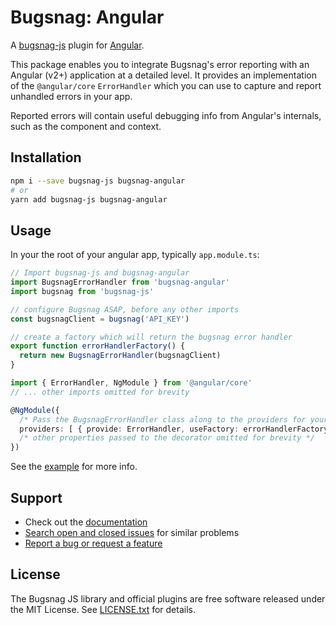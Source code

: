 # Bugsnag: Angular

A [bugsnag-js](https://github.com/bugsnag/bugsnag-js) plugin for [Angular](https://angular.io/).

This package enables you to integrate Bugsnag's error reporting with an Angular (v2+) application at a detailed level. It provides an implementation of the `@angular/core` `ErrorHandler` which you can use to capture and report unhandled errors in your app.

Reported errors will contain useful debugging info from Angular's internals, such as the component and context.

## Installation

```sh
npm i --save bugsnag-js bugsnag-angular
# or
yarn add bugsnag-js bugsnag-angular
```

## Usage

In your the root of your angular app, typically `app.module.ts`:

```typescript
// Import bugsnag-js and bugsnag-angular
import BugsnagErrorHandler from 'bugsnag-angular'
import bugsnag from 'bugsnag-js'

// configure Bugsnag ASAP, before any other imports
const bugsnagClient = bugsnag('API_KEY')

// create a factory which will return the bugsnag error handler
export function errorHandlerFactory() {
  return new BugsnagErrorHandler(bugsnagClient)
}

import { ErrorHandler, NgModule } from '@angular/core'
// ... other imports omitted for brevity

@NgModule({
  /* Pass the BugsnagErrorHandler class along to the providers for your module */
  providers: [ { provide: ErrorHandler, useFactory: errorHandlerFactory } ]
  /* other properties passed to the decorator omitted for brevity */
})
```

See the [example](example) for more info.

## Support

* Check out the [documentation](https://docs.bugsnag.com/platforms/browsers/)
* [Search open and closed issues](https://github.com/bugsnag/bugsnag-angular/issues?q=is%3Aissue) for similar problems
* [Report a bug or request a feature](https://github.com/bugsnag/bugsnag-angular/issues/new)

## License

The Bugsnag JS library and official plugins are free software released under the MIT License. See [LICENSE.txt](LICENSE.txt) for details.
